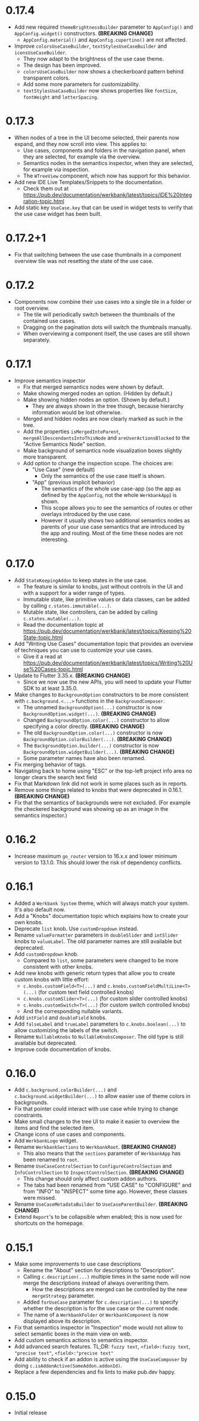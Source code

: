 # 0.17.4
- Add new required `themeBrightnessBuilder` parameter to `AppConfig()` and `AppConfig.widget()` constructors. **(BREAKING CHANGE)**
  - `AppConfig.material()` and `AppConfig.cupertino()` are not affected.
- Improve `colorsUseCaseBuilder`, `textStylesUseCaseBuilder` and `iconsUseCaseBuilder`.
  - They now adapt to the brightness of the use case theme.
  - The design has been improved.
  - `colorsUseCaseBuilder` now shows a checkerboard pattern behind transparent colors.
  - Add some more parameters for customizability.
  - `textStylesUseCaseBuilder` now shows properties like `fontSize`, `fontWeight` and `letterSpacing`.

# 0.17.3
- When nodes of a tree in the UI become selected, their parents now expand, and they now scroll into view. This applies to:
  - Use cases, components and folders in the navigation panel, when they are selected, for example via the overview.
  - Semantics nodes in the semantics inspector, when they are selected, for example via inspection.
  - The `WTreeView` component, which now has support for this behavior.
- Add new IDE Live Templates/Snippets to the documentation.
  - Check them out at https://pub.dev/documentation/werkbank/latest/topics/IDE%20Integration-topic.html
- Add static key `UseCase.key` that can be used in widget tests to verify that the use case widget has been built.

# 0.17.2+1
- Fix that switching between the use case thumbnails in a component overview tile was not resetting the state of the use case.

# 0.17.2
- Components now combine their use cases into a single tile in a folder or root overview.
  - The tile will periodically switch between the thumbnails of the contained use cases.
  - Dragging on the pagination dots will switch the thumbnails manually.
  - When overviewing a component itself, the use cases are still shown separately.

# 0.17.1
- Improve semantics inspector
  - Fix that merged semantics nodes were shown by default.
  - Make showing merged nodes an option. (Hidden by default.)
  - Make showing hidden nodes an option. (Shown by default.)
    - They are always shown in the tree though, because hierarchy information would be lost otherwise.
  - Merged and hidden nodes are now clearly marked as such in the tree.
  - Add the properties `isMergedIntoParent`, `mergeAllDescendantsIntoThisNode` and `areUserActionsBlocked` to the "Active Semantics Node" section.
  - Make background of semantics node visualization boxes slightly more transparent.
  - Add option to change the inspection scope. The choices are:
    - "Use Case" (new default)
      - Only the semantics of the use case itself is shown.
    - "App" (previous implicit behavior)
      - The semantics of the whole use case-app (so the app as defined by the `AppConfig`, not the whole `WerkbankApp`) is shown.
      - This scope allows you to see the semantics of routes or other overlays introduced by the use case.
      - However it usually shows two additional semantics nodes as parents of your use case semantics that are introduced by the app and routing. Most of the time these nodes are not interesting.

# 0.17.0
- Add `StateKeepingAddon` to keep states in the use case.
  - The feature is similar to knobs, just without controls in the UI and with a support for a wider range of types.
  - Immutable state, like primitive values or data classes, can be added by calling `c.states.immutable(...)`.
  - Mutable state, like controllers, can be added by calling `c.states.mutable(...)`.
  - Read the documentation topic at https://pub.dev/documentation/werkbank/latest/topics/Keeping%20State-topic.html
- Add "Writing Use Cases" documentation topic that provides an overview of techniques you can use to customize your use cases.
  - Give it a read at https://pub.dev/documentation/werkbank/latest/topics/Writing%20Use%20Cases-topic.html
- Update to Flutter 3.35.x. **(BREAKING CHANGE)**
  - Since we now use the new APIs, you will need to update your Flutter SDK to at least 3.35.0.
- Make changes to `BackgroundOption` constructors to be more consistent with `c.background.<...>` functions in the `BackgroundComposer`.
  - The unnamed `BackgroundOption(...)` constructor is now `BackgroundOption.widget(...)`. **(BREAKING CHANGE)**
  - Changed `BackgroundOption.color(...)` constructor to allow specifying a color directly. **(BREAKING CHANGE)**
  - The old `BackgroundOption.color(...)` constructor is now `BackgroundOption.colorBuilder(...)`. **(BREAKING CHANGE)**
  - The `BackgroundOption.builder(...)` constructor is now `BackgroundOption.widgetBuilder(...)`. **(BREAKING CHANGE)**
  - Some parameter names have also been renamed.
- Fix merging behavior of tags.
- Navigating back to home using "ESC" or the top-left project info area no longer clears the search text field
- Fix that Markdown link did not work in some places such as in reports.
- Remove some things related to knobs that were deprecated in 0.16.1. **(BREAKING CHANGE)**
- Fix that the semantics of backgrounds were not excluded. (For example the checkered background was showing up as an image in the semantics inspector.)

# 0.16.2
- Increase maximum `go_router` version to 16.x.x and lower minimum version to 13.1.0.
  This should lower the risk of dependency conflicts.

# 0.16.1
- Added a `Werkbank System` theme, which will always match your system. It's also default now.
- Add a "Knobs" documentation topic which explains how to create your own knobs.
- Deprecate `list` knob. Use `customDropdown` instead.
- Rename `valueFormatter` parameters in `doubleSlider` and `intSlider` knobs to `valueLabel`.
  The old parameter names are still available but deprecated.
- Add `customDropdown` knob.
  - Compared to `list`, some parameters were changed to be more consistent with other knobs.
- Add new knobs with generic return types that allow you to create custom knobs with little effort:
  - `c.knobs.customField<T>(...)` and `c.knobs.customFieldMultiLine<T>(...)` (for custom text field controlled knobs)
  - `c.knobs.customSlider<T>(...)` (for custom slider controlled knobs)
  - `c.knobs.customSwitch<T>(...)` (for custom switch controlled knobs)
  - And the corresponding nullable variants.
- Add `intField` and `doubleField` knobs.
- Add `falseLabel` and `trueLabel` parameters to `c.knobs.boolean(...)` to allow customizing the labels of the switch.
- Rename `NullableKnobs` to `NullableKnobsComposer`. The old type is still available but deprecated.
- Improve code documentation of knobs.

# 0.16.0
- Add `c.background.colorBuilder(...)` and `c.background.widgetBuilder(...)` to allow easier use of theme colors in backgrounds.
- Fix that pointer could interact with use case while trying to change constraints.
- Make small changes to the tree UI to make it easier to overview the items and find the selected item.
- Change icons of use cases and components.
- Add `WerkbankLogo` widget.
- Rename `WerkbankSections` to `WerkbankRoot`. **(BREAKING CHANGE)**
  - This also means that the `sections` parameter of `WerkbankApp` has been renamed to `root`.
- Rename `UseCaseControlSection` to `ConfigureControlSection` and `InfoControlSection` to `InspectControlSection`. **(BREAKING CHANGE)**
  - This change should only affect custom addon authors.
  - The tabs had been renamed from "USE CASE" to "CONFIGURE" and from "INFO" to "INSPECT" some time ago. However, these classes were missed.
- Rename `UseCaseMetadataBuilder` to `UseCaseParentBuilder`. **(BREAKING CHANGE)**
- Extend `Report`'s to be collapsible when enabled; this is now used for shortcuts on the homepage.

# 0.15.1
- Make some improvements to use case descriptions
  - Rename the "About" section for descriptions to "Description".
  - Calling `c.description(...)` multiple times in the same node will now merge the descriptions instead of always overwriting them.
    - How the descriptions are merged can be controlled by the new `mergeStrategy` parameter.
  - Added `forUseCase` parameter for `c.description(...)` to specify whether the description is for the use case or the current node.
  - The name of a `WerkbankFolder` or `WerkbankComponent` is now displayed above its description.
- Fix that semantics inspector in "Inspection" mode would not allow to select semantic boxes in the main view on web.
- Add custom semantics actions to semantics inspector.
- Add advanced search features. TL;DR: `fuzzy text`, `<field>:fuzzy text`, `"precise text"`, `<field>:"precise text"`
- Add ability to check if an addon is active using the `UseCaseComposer` by doing `c.isAddonActive(SomeAddon.addonId)`.
- Replace a few dependencies and fix lints to make pub.dev happy.

# 0.15.0

- Initial release
